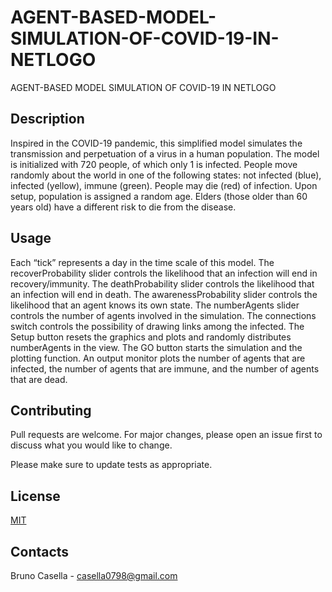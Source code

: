 # AGENT-BASED-MODEL-SIMULATION-OF-COVID-19-IN-NETLOGO
AGENT-BASED MODEL SIMULATION OF COVID-19 IN NETLOGO

## Description

Inspired in the COVID-19 pandemic, this simplified model simulates the transmission and perpetuation of a virus in a human population. The model is initialized with 720 people, of which only 1 is infected. People move randomly about the world in one of the following states: not infected (blue), infected (yellow), immune (green). People may die (red) of infection. Upon setup, population is assigned a random age. Elders (those older than 60 years old) have a different risk to die from the disease.

## Usage
Each “tick” represents a day in the time scale of this model.
The recoverProbability slider controls the likelihood that an infection will end in recovery/immunity.
The deathProbability slider controls the likelihood that an infection will end in death.
The awarenessProbability slider controls the likelihood that an agent knows its own state.
The numberAgents slider controls the number of agents involved in the simulation.
The connections switch controls the possibility of drawing links among the infected.
The Setup button resets the graphics and plots and randomly distributes numberAgents in the view. The GO button starts the simulation and the plotting function.
An output monitor plots the number of agents that are infected, the number of agents that are immune, and the number of agents that are dead.

## Contributing
Pull requests are welcome. For major changes, please open an issue first to discuss what you would like to change.

Please make sure to update tests as appropriate.

## License
[MIT](https://choosealicense.com/licenses/mit/)

## Contacts
Bruno Casella - casella0798@gmail.com
